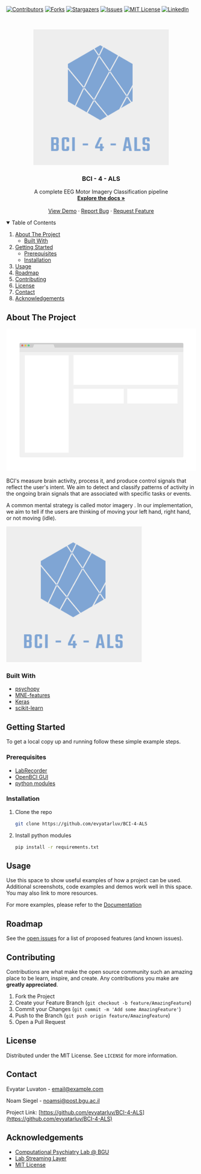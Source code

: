 <!--
*** Thanks for checking out the Best-README-Template. If you have a suggestion
*** that would make this better, please fork the repo and create a pull request
*** or simply open an issue with the tag "enhancement".
*** Thanks again! Now go create something AMAZING! :D
-->



<!-- PROJECT SHIELDS -->
<!--
*** I'm using markdown "reference style" links for readability.
*** Reference links are enclosed in brackets [ ] instead of parentheses ( ).
*** See the bottom of this document for the declaration of the reference variables
*** for contributors-url, forks-url, etc. This is an optional, concise syntax you may use.
*** https://www.markdownguide.org/basic-syntax/#reference-style-links
-->
[![Contributors][contributors-shield]][contributors-url]
[![Forks][forks-shield]][forks-url]
[![Stargazers][stars-shield]][stars-url]
[![Issues][issues-shield]][issues-url]
[![MIT License][license-shield]][license-url]
[![LinkedIn][linkedin-shield]][linkedin-url]



<!-- PROJECT LOGO -->
<br />
<p align="center">
  <a href="https://github.com/evyatarluv/BCI-4-ALS">
    <img src="images/logo.png" alt="Logo" width="360" height="360">
  </a>

  <h3 align="center">BCI - 4 - ALS</h3>

  <p align="center">
    A complete EEG Motor Imagery Classification pipeline 
    <br />
    <a href="https://github.com/evyatarluv/BCI-4-ALS"><strong>Explore the docs »</strong></a>
    <br />
    <br />
    <a href="https://github.com/evyatarluv/BCI-4-ALS">View Demo</a>
    ·
    <a href="https://github.com/evyatarluv/BCI-4-ALS">Report Bug</a>
    ·
    <a href="https://github.com/evyatarluv/BCI-4-ALS">Request Feature</a>
  </p>
</p>



<!-- TABLE OF CONTENTS -->
<details open="open">
  <summary>Table of Contents</summary>
  <ol>
    <li>
      <a href="#about-the-project">About The Project</a>
      <ul>
        <li><a href="#built-with">Built With</a></li>
      </ul>
    </li>
    <li>
      <a href="#getting-started">Getting Started</a>
      <ul>
        <li><a href="#prerequisites">Prerequisites</a></li>
        <li><a href="#installation">Installation</a></li>
      </ul>
    </li>
    <li><a href="#usage">Usage</a></li>
    <li><a href="#roadmap">Roadmap</a></li>
    <li><a href="#contributing">Contributing</a></li>
    <li><a href="#license">License</a></li>
    <li><a href="#contact">Contact</a></li>
    <li><a href="#acknowledgements">Acknowledgements</a></li>
  </ol>
</details>



<!-- ABOUT THE PROJECT -->
## About The Project

[![Product Name Screen Shot][product-screenshot]](https://example.com)

BCI's measure brain activity, process it, and produce control signals that reflect
the user's intent. We aim to detect and classify patterns of activity in the
ongoing brain signals that are associated with specific tasks or events.

A common mental strategy is called motor imagery . In our implementation,
we aim to tell if the users are thinking of moving your left hand, right hand, or not moving (idle).

<img src="images/logo.png" alt="Label Space = {Left, Right, Idle}" width="360" height="360">


### Built With

* [psychopy](https://www.psychopy.org/)
* [MNE-features](https://mne.tools/mne-features)
* [Keras](https://keras.io/)
* [scikit-learn](https://scikit-learn.org/)




<!-- GETTING STARTED -->
## Getting Started

To get a local copy up and running follow these simple example steps.

### Prerequisites

* [LabRecorder](https://github.com/labstreaminglayer/App-LabRecorder)
* [OpenBCI GUI](https://openbci.com/index.php/downloads)
* [python modules](requirements.txt)


### Installation

1. Clone the repo
   ```sh
   git clone https://github.com/evyatarluv/BCI-4-ALS
   ```
2. Install python modules
   ```sh
   pip install -r requirements.txt
   ```




<!-- USAGE EXAMPLES -->
## Usage

Use this space to show useful examples of how a project can be used. Additional screenshots, code examples and demos work well in this space. You may also link to more resources.

For more examples, please refer to the [Documentation][docs-url]



<!-- ROADMAP -->
## Roadmap

See the [open issues](https://github.com/evyatarluv/BCI-4-ALS/issues) for a list of proposed features (and known issues).



<!-- CONTRIBUTING -->
## Contributing

Contributions are what make the open source community such an amazing place to be learn, inspire, and create. Any contributions you make are **greatly appreciated**.

1. Fork the Project
2. Create your Feature Branch (`git checkout -b feature/AmazingFeature`)
3. Commit your Changes (`git commit -m 'Add some AmazingFeature'`)
4. Push to the Branch (`git push origin feature/AmazingFeature`)
5. Open a Pull Request



<!-- LICENSE -->
## License

Distributed under the MIT License. See `LICENSE` for more information.



<!-- CONTACT -->
## Contact

Evyatar Luvaton - [email@example.com](mailto:email@example.com)

Noam Siegel - [noamsi@post.bgu.ac.il](mailto:noamsi@post.bgu.ac.il)

Project Link: [https://github.com/evyatarluv/BCI-4-ALS](https://github.com/evyatarluv/BCI-4-ALS)



<!-- ACKNOWLEDGEMENTS -->
## Acknowledgements
* [Computational Psychiatry Lab @ BGU](https://www.computational-psychiatry.com/)
* [Lab Streaming Layer](https://github.com/sccn/labstreaminglayer)
* [MIT License](https://choosealicense.com/licenses/mit/)





<!-- MARKDOWN LINKS & IMAGES -->
<!-- https://www.markdownguide.org/basic-syntax/#reference-style-links -->
[contributors-shield]: https://img.shields.io/github/contributors/evyatarluv/BCI-4-ALS.svg?style=for-the-badge
[contributors-url]: https://github.com/evyatarluv/BCI-4-ALS/graphs/contributors
[forks-shield]: https://img.shields.io/github/forks/evyatarluv/BCI-4-ALS.svg?style=for-the-badge
[forks-url]: https://github.com/evyatarluv/BCI-4-ALS/network/members
[stars-shield]: https://img.shields.io/github/stars/evyatarluv/BCI-4-ALS.svg?style=for-the-badge
[stars-url]: https://github.com/evyatarluv/BCI-4-ALS/stargazers
[issues-shield]: https://img.shields.io/github/issues/evyatarluv/BCI-4-ALS.svg?style=for-the-badge
[issues-url]: https://github.com/evyatarluv/BCI-4-ALS/issues
[license-shield]: https://img.shields.io/github/license/evyatarluv/BCI-4-ALS.svg?style=for-the-badge
[license-url]: https://github.com/evyatarluv/BCI-4-ALS/blob/master/LICENSE.txt
[linkedin-shield]: https://img.shields.io/badge/-LinkedIn-black.svg?style=for-the-badge&logo=linkedin&colorB=555
[linkedin-url]: https://www.linkedin.com/in/evyatar-luvaton/
[product-screenshot]: images/screenshot.png
[docs-url]: https://github.com/evyatarluv/BCI-4-ALS

